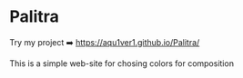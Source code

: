 # Palitra 

Try my project :arrow_right: https://aqu1ver1.github.io/Palitra/

This is a simple web-site for chosing colors for composition 
